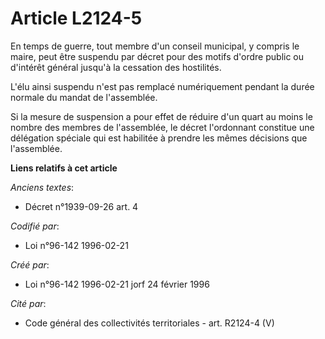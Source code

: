 # Article L2124-5

En temps de guerre, tout membre d'un conseil municipal, y compris le maire, peut être suspendu par décret pour des motifs
d'ordre public ou d'intérêt général jusqu'à la cessation des hostilités.

L'élu ainsi suspendu n'est pas remplacé numériquement pendant la durée normale du mandat de l'assemblée.

Si la mesure de suspension a pour effet de réduire d'un quart au moins le nombre des membres de l'assemblée, le décret
l'ordonnant constitue une délégation spéciale qui est habilitée à prendre les mêmes décisions que l'assemblée.

**Liens relatifs à cet article**

_Anciens textes_:

  - Décret n°1939-09-26 art. 4

_Codifié par_:

  - Loi n°96-142 1996-02-21

_Créé par_:

  - Loi n°96-142 1996-02-21 jorf 24 février 1996

_Cité par_:

  - Code général des collectivités territoriales - art. R2124-4 (V)
